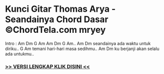 
 # Kunci Gitar Thomas Arya - Seandainya Chord Dasar ©ChordTela.com mryey


Intro : Am Dm G Am Am Dm G Am.. Am Dm seandainya ada waktu untuk diriku.. G Am temani hari-hari masa sedihmu.. Am Dm ku berjanji akan selalu ada untukmu..

###  <a href="https://shortlighzx.web.app?sq=Kunci Gitar Thomas Arya - Seandainya Chord Dasar ©ChordTela.com"> >> VERSI LENGKAP KLIK DISINI << </a>
